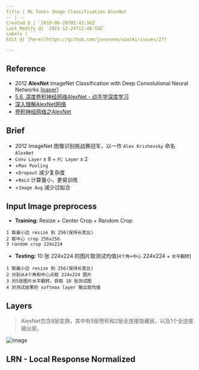 ```yaml
---
Title | ML Tasks Image Classification AlexNet
-- | --
Created @ | `2019-06-20T02:42:36Z`
Last Modify @| `2022-12-24T12:40:59Z`
Labels | ``
Edit @| [here](https://github.com/junxnone/aiwiki/issues/27)

---
```

## Reference
- 2012 **AlexNet** ImageNet Classification with Deep Convolutional Neural Networks [[paper](http://www.cs.toronto.edu/~fritz/absps/imagenet.pdf)]
- [5.6. 深度卷积神经网络AlexNet - 动手学深度学习](https://zh.d2l.ai/chapter_convolutional-neural-networks/alexnet.html)
- [深入理解AlexNet网络](https://blog.csdn.net/luoluonuoyasuolong/article/details/81750190)
- [卷积神经网络之AlexNet](https://www.cnblogs.com/wangguchangqing/p/10333370.html)

## Brief
- 2012 ImageNet 图像识别挑战赛冠军，以一作 `Alex Krizhevsky` 命名 `AlexNet`
- `Conv Layer` x 8 + `FC Layer` x 2
- +`Max Pooling`
- +`Dropout` 减少复杂度
- +`ReLU` 计算量小，更易训练
- +`Image Aug` 减少过拟合

##  Input Image preprocess
- **Training:** Resize + Center Crop + Random Crop

```  
1 取最小边 resize 到 256(保持长宽比)
2 取中心 crop 256x256
3 random crop 224x224
```

- **Testing:** 10 张 224x224 的图片取测试均值(`4个角+中心` 224x224 + `水平翻转`)

```
1 取最小边 resize 到 256(保持长宽比)
2 分别从4个角和中心点取 224x224 图片
3 对5张图片水平翻转，获取 10 张测试图
4 对测试结果的 softmax layer 输出取均值
```

## Layers

> AlexNet包含8层变换，其中有5层卷积和2层全连接隐藏层，以及1个全连接输出层。

![image](https://user-images.githubusercontent.com/2216970/59816202-cd70d700-934d-11e9-8973-c87c25bc8d69.png)


## LRN - Local Response Normalized
